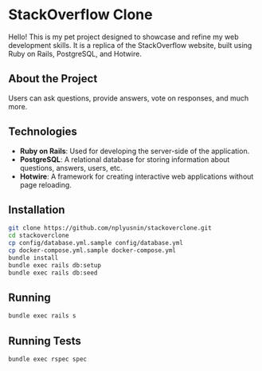 # StackOverflow Clone

Hello! This is my pet project designed to showcase and refine my web development skills. It is a replica of the StackOverflow website, built using Ruby on Rails, PostgreSQL, and Hotwire.

## About the Project

Users can ask questions, provide answers, vote on responses, and much more.

## Technologies

- **Ruby on Rails**: Used for developing the server-side of the application.
- **PostgreSQL**: A relational database for storing information about questions, answers, users, etc.
- **Hotwire**: A framework for creating interactive web applications without page reloading.

## Installation

```bash
git clone https://github.com/nplyusnin/stackoverclone.git
cd stackoverclone
cp config/database.yml.sample config/database.yml
cp docker-compose.yml.sample docker-compose.yml
bundle install
bundle exec rails db:setup
bundle exec rails db:seed
```

## Running

```bash
bundle exec rails s
```

## Running Tests

```bash
bundle exec rspec spec
```
